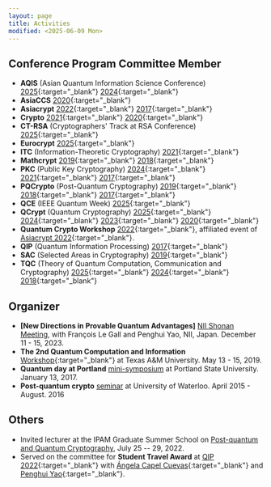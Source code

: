 ```yaml
---
layout: page
title: Activities
modified: <2025-06-09 Mon>
---
```


## Conference Program Committee Member
* **AQIS** (Asian Quantum Information Science Conference) [2025](http://aqis-conf.org/2025/){:target="_blank"} [2024](http://aqis-conf.org/2024/){:target="_blank"} 
* **AsiaCCS** [2020](https://asiaccs2020.cs.nthu.edu.tw){:target="_blank"}
* **Asiacrypt** [2022](http://asiacrypt.iacr.org/2022/){:target="_blank"} [2017](http://asiacrypt.iacr.org/2017/){:target="_blank"}
* **Crypto** [2021](https://crypto.iacr.org/2021/){:target="_blank"} [2020](https://crypto.iacr.org/2020/callforpapers.html){:target="_blank"}
* **CT-RSA** (Cryptographers' Track at RSA Conference) [2025](https://ct-rsa-2025.csa.iisc.ac.in/){:target="_blank"} 
* **Eurocrypt** [2025](https://eurocrypt.iacr.org/2025/){:target="_blank"} 
*  **ITC** (Information-Theoretic Cryptography) [2021](https://itcrypto.github.io/2021/){:target="_blank"}
* **Mathcrypt** [2019](http://imdarc.math.snu.ac.kr/MathCrypt2019/){:target="_blank"} [2018](https://crypto.iacr.org/2018/affevents/mathcrypt/page.html){:target="_blank"}
* **PKC** (Public Key Cryptography) [2024](https://pkc.iacr.org/2024/){:target="_blank"} [2021](https://pkc.iacr.org/2021/){:target="_blank"} [2017](http://www.iacr.org/workshops/pkc2017/index.php){:target="_blank"}
* **PQCrypto** (Post-Quantum Cryptography) [2019](http://pqcrypto2019.org/){:target="_blank"} [2018](http://www.math.fau.edu/pqcrypto2018/){:target="_blank"} [2017](https://2017.pqcrypto.org/conference/){:target="_blank"}
* **QCE** (IEEE Quantum Week) [2025](https://qce.quantum.ieee.org/2025/){:target="_blank"}
* **QCrypt** (Quantum Cryptography) [2025](https://qcrypt.net/2025/){:target="_blank"} [2024](https://2024.qcrypt.net/){:target="_blank"} [2023](https://2023.qcrypt.net/){:target="_blank"} [2020](https://2020.qcrypt.net/){:target="_blank"}
* **Quantum Crypto Workshop** [2022](https://qcw2022.github.io/quantum-cryptography-workshop-2022/){:target="_blank"}, affiliated event of [Asiacrypt 2022](http://asiacrypt.iacr.org/2022/){:target="_blank"}. 
* **QIP** (Quantum Information Processing) [2017](https://www.stationq.com/qip-2017/){:target="_blank"}
* **SAC** (Selected Areas in Cryptography) [2019](https://uwaterloo.ca/selected-areas-in-cryptography/){:target="_blank"}
* **TQC** (Theory of Quantum Computation, Communication and Cryptography) [2025](https://tqc-conference.org/){:target="_blank"} [2024](https://tqc-conference.org/call-for-submissions/){:target="_blank"} [2018](https://www.tqc2018.org/){:target="_blank"}

## Organizer
* **[New Directions in Provable Quantum Advantages]** [NII Shonan
  Meeting]({{base}}/activity/shonan198), with François Le Gall and
  Penghui Yao, NII, Japan. December 11 - 15, 2023. 
*  **The 2nd Quantum Computation and Information** [Workshop](https://iamcs.tamu.edu/the-2nd-quantum-computation-and-information-workshop/){:target="_blank"} at Texas A&M University. May 13 - 15, 2019. 
*  **Quantum day at Portland** [mini-symposium]({{base}}/activity/w17qpdx) at Portland State University. January 13, 2017.
*   **Post-quantum crypto** [seminar](https://sites.google.com/site/uwaterloopqcrypto/) at University of Waterloo. April 2015 - August. 2016

## Others
*  Invited lecturer at the IPAM Graduate Summer School on
  [Post-quantum and Quantum
  Cryptography](http://www.ipam.ucla.edu/programs/summer-schools/graduate-summer-school-on-post-quantum-and-quantum-cryptography/),
  July 25 -- 29, 2022.
*  Served on the committee for **Student Travel Award** at [QIP
   2022](https://web.cvent.com/event/8adf8248-432b-499c-91e2-63b83ba3f69e/websitePage:b3f54ea9-bbff-49bb-9678-d3b193c87086){:target="_blank"}
   with [Ángela Capel
   Cuevas](https://angelacapel.wixsite.com/mysite){:target="_blank"}
   and [Penghui Yao](http://penghuiyao.info/){:target="_blank"}.
